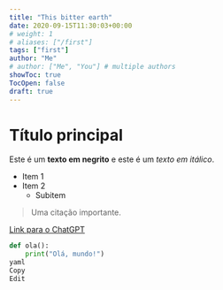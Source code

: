 ```yaml
---
title: "This bitter earth"
date: 2020-09-15T11:30:03+00:00
# weight: 1
# aliases: ["/first"]
tags: ["first"]
author: "Me"
# author: ["Me", "You"] # multiple authors
showToc: true
TocOpen: false
draft: true
---
```



# Título principal

Este é um **texto em negrito** e este é um *texto em itálico*.

- Item 1
- Item 2
  - Subitem

> Uma citação importante.

[Link para o ChatGPT](https://chat.openai.com)

```python
def ola():
    print("Olá, mundo!")
yaml
Copy
Edit